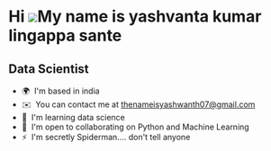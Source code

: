 Hi ![](https://user-images.githubusercontent.com/18350557/176309783-0785949b-9127-417c-8b55-ab5a4333674e.gif)My name is yashvanta kumar lingappa sante
======================================================================================================================================================

Data Scientist
--------------

*   🌍  I'm based in india
*   ✉️  You can contact me at [thenameisyashwanth07@gmail.com](mailto:thenameisyashwanth07@gmail.com)
*   🧠  I'm learning data science
*   🤝  I'm open to collaborating on Python and Machine Learning
*   ⚡  I'm secretly Spiderman.... don't tell anyone
